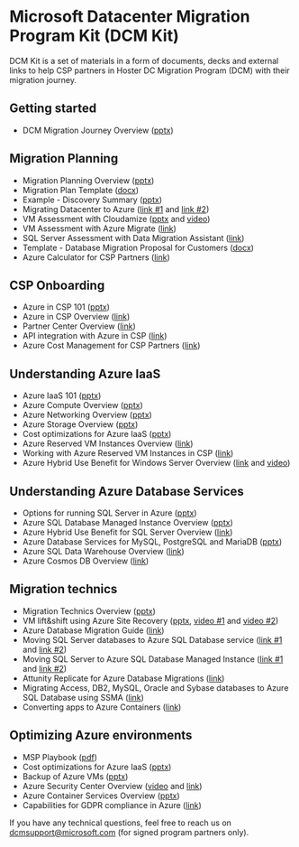 # Microsoft Datacenter Migration Program Kit (DCM Kit)
DCM Kit is a set of materials in a form of documents, decks and external links to help CSP partners in Hoster DC Migration Program (DCM) with their migration journey.

## Getting started
- DCM Migration Journey Overview ([pptx](https://github.com/Microsoft/dcmkit/blob/master/files/DCM%20Migration%20Journey%20Overview.pptx?raw=true))

## Migration Planning
- Migration Planning Overview ([pptx](https://github.com/Microsoft/dcmkit/blob/master/files/Migration%20Planning%20Overview.pptx?raw=true))
- Migration Plan Template ([docx](https://github.com/Microsoft/dcmkit/blob/master/files/DCM%20Migration%20Plan%20template.docx?raw=true))
- Example - Discovery Summary ([pptx](https://github.com/Microsoft/dcmkit/blob/master/files/Example%20-%20Discovery%20Summary.pptx?raw=true))
- Migrating Datacenter to Azure ([link #1](https://blogs.technet.microsoft.com/hybridcloudbp/2017/06/05/migrating-datacenter-to-azure-part-1/) and [link #2](https://blogs.technet.microsoft.com/hybridcloudbp/2017/06/15/migration-datacenter-to-azure-part-2/))
- VM Assessment with Cloudamize ([pptx](https://github.com/Microsoft/dcmkit/blob/master/files/VM%20Assessment%20with%20Cloudamize.pptx?raw=true) and [video](https://1drv.ms/u/s!ArJ-zhtNeLsamMwOEP_LL6YiCqsqrw))
- VM Assessment with Azure Migrate ([link](https://docs.microsoft.com/en-us/azure/migrate/tutorial-assessment-vmware))
- SQL Server Assessment with Data Migration Assistant ([link](https://docs.microsoft.com/en-us/sql/dma/dma-overview?view=sql-server-2017))
- Template - Database Migration Proposal for Customers ([docx](https://github.com/Microsoft/dcmkit/blob/master/files/Template%20-%20Database%20Migration%20Proposal%20for%20Customers.docx?raw=true))
- Azure Calculator for CSP Partners ([link](https://azure.microsoft.com/pricing/calculator/channel))

## CSP Onboarding
- Azure in CSP 101 ([pptx](https://github.com/Microsoft/dcmkit/blob/master/files/Azure%20in%20CSP%20101.pptx?raw=true))
- Azure in CSP Overview ([link](https://docs.microsoft.com/en-us/azure/cloud-solution-provider/overview/azure-csp-overview))
- Partner Center Overview ([link](https://docs.microsoft.com/en-us/azure/cloud-solution-provider/overview/partner-center-overview))
- API integration with Azure in CSP ([link](https://docs.microsoft.com/en-us/azure/cloud-solution-provider/integration/available-apis-overview))
- Azure Cost Management for CSP Partners ([link](https://docs.microsoft.com/azure/cost-management/quick-register-csp))

## Understanding Azure IaaS
- Azure IaaS 101 ([pptx](https://github.com/Microsoft/dcmkit/blob/master/files/Azure%20IaaS%20Overview.pptx?raw=true))
- Azure Compute Overview ([pptx](https://github.com/Microsoft/dcmkit/blob/master/files/Azure%20Compute%20Overview.pptx?raw=true))
- Azure Networking Overview ([pptx](https://github.com/Microsoft/dcmkit/blob/master/files/Azure%20Networking%20Overview.pptx?raw=true))
- Azure Storage Overview ([pptx](https://github.com/Microsoft/dcmkit/blob/master/files/Azure%20Storage%20Overview.pptx?raw=true))
- Cost optimizations for Azure IaaS ([pptx](https://github.com/Microsoft/dcmkit/blob/master/files/Cost%20optimizations%20for%20Azure%20IaaS.pptx?raw=true))
- Azure Reserved VM Instances Overview ([link](https://azure.microsoft.com/pricing/reserved-vm-instances))
- Working with Azure Reserved VM Instances in CSP ([link](https://docs.microsoft.com/partner-center/azure-reservations))
- Azure Hybrid Use Benefit for Windows Server Overview ([link](https://azure.microsoft.com/pricing/hybrid-benefit/#windows-server) and [video](https://www.youtube.com/watch?v=YPv5SpTbzWs&t=23s))

## Understanding Azure Database Services
- Options for running SQL Server in Azure ([pptx](https://github.com/Microsoft/dcmkit/blob/master/files/SQL%20Server%20Migration%20Options.pptx?raw=true))
- Azure SQL Database Managed Instance Overview ([pptx](https://github.com/Microsoft/dcmkit/blob/master/files/Azure%20SQL%20Database%20Managed%20Instance%20Overview.pptx?raw=true))
- Azure Hybrid Use Benefit for SQL Server Overview ([link](https://azure.microsoft.com/pricing/hybrid-benefit/#sql-server))
- Azure Database Services for MySQL, PostgreSQL and MariaDB ([pptx](https://github.com/Microsoft/dcmkit/blob/master/files/Azure%20Database%20Services%20for%20MySQL%2C%20PostgreSQL%20and%20MariaDB.pptx?raw=true))
- Azure SQL Data Warehouse Overview ([link](https://docs.microsoft.com/en-us/azure/sql-data-warehouse/sql-data-warehouse-overview-what-is))
- Azure Cosmos DB Overview ([link](https://docs.microsoft.com/en-us/azure/cosmos-db/introduction))

## Migration technics
- Migration Technics Overview ([pptx](https://github.com/Microsoft/dcmkit/blob/master/files/Migration%20Technics%20Overview.pptx?raw=true))
- VM lift&shift using Azure Site Recovery ([pptx](https://github.com/Microsoft/dcmkit/blob/master/files/Migrate%20VMs%20with%20Azure%20Site%20Recovery.pptx?raw=true), [video #1](https://1drv.ms/v/s!ArJ-zhtNeLsamM0b3irmF9Ai_-dIWA) and [video #2](https://1drv.ms/v/s!ArJ-zhtNeLsamM0Ji5eWvAgOIxxanA))
- Azure Database Migration Guide ([link](https://datamigration.microsoft.com))
- Moving SQL Server databases to Azure SQL Database service ([link #1](https://docs.microsoft.com/azure/sql-database/sql-database-cloud-migrate) and [link #2](https://docs.microsoft.com/azure/dms/tutorial-sql-server-to-azure-sql))
- Moving SQL Server to Azure SQL Database Managed Instance ([link #1](https://docs.microsoft.com/azure/sql-database/sql-database-managed-instance-migrate) and [link #2](https://docs.microsoft.com/azure/dms/tutorial-sql-server-to-managed-instance))
- Attunity Replicate for Azure Database Migrations ([link](https://www.attunity.com/products/replicate/attunity-replicate-for-microsoft-migration/))
- Migrating Access, DB2, MySQL, Oracle and Sybase databases to Azure SQL Database using SSMA ([link](https://docs.microsoft.com/en-us/sql/ssma/sql-server-migration-assistant?view=sql-server-2017))
- Converting apps to Azure Containers ([link](https://docs.microsoft.com/en-us/azure/aks/tutorial-kubernetes-prepare-app))

## Optimizing Azure environments
- MSP Playbook ([pdf](https://github.com/Microsoft/dcmkit/blob/master/files/Azure%20MSP%20Playbook.pdf?raw=true))
- Cost optimizations for Azure IaaS ([pptx](https://github.com/Microsoft/dcmkit/blob/master/files/Cost%20optimizations%20for%20Azure%20IaaS.pptx?raw=true))
- Backup of Azure VMs ([pptx](https://github.com/Microsoft/dcmkit/blob/master/files/Backup%20of%20Azure%20VMs.pptx))
- Azure Security Center Overview ([video](https://azure.microsoft.com/en-us/resources/videos/azure-friday-azure-security-center/) and [link](https://azure.microsoft.com/en-gb/blog/announcing-new-azure-security-center-capabilities-at-rsa-2018/))
- Azure Container Services Overview ([pptx](https://github.com/Microsoft/dcmkit/blob/master/files/Azure%20Container%20Services%20Overview.pptx?raw=true))
- Capabilities for GDPR compliance in Azure ([link](https://azure.microsoft.com/en-us/blog/new-capabilities-to-enable-robust-gdpr-compliance/))

If you have any technical questions, feel free to reach us on [dcmsupport@microsoft.com](mailto:dcmsupport@microsoft.com) (for signed program partners only).
